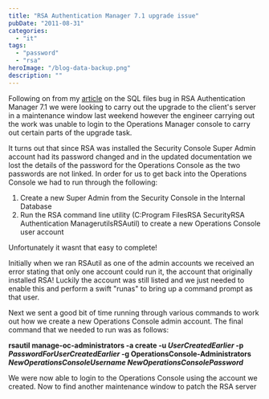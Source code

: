 ```yaml
---
title: "RSA Authentication Manager 7.1 upgrade issue"
pubDate: "2011-08-31"
categories: 
  - "it"
tags: 
  - "password"
  - "rsa"
heroImage: "/blog-data-backup.png"
description: ""
---
```


Following on from my [article](http://www.matthewjwhite.co.uk/blog/2011/07/18/sa-authentication-manager-sql-bug/ "RSA Authentication Manager SQL bug") on the SQL files bug in RSA Authentication Manager 7.1 we were looking to carry out the upgrade to the client's server in a maintenance window last weekend however the engineer carrying out the work was unable to login to the Operations Manager console to carry out certain parts of the upgrade task.

It turns out that since RSA was installed the Security Console Super Admin account had its password changed and in the updated documentation we lost the details of the password for the Operations Console as the two passwords are not linked. In order for us to get back into the Operations Console we had to run through the following:

1. Create a new Super Admin from the Security Console in the Internal Database
2. Run the RSA command line utility (C:Program FilesRSA SecurityRSA Authentication ManagerutilsRSAutil) to create a new Operations Console user account

Unfortunately it wasnt that easy to complete!

Initially when we ran RSAutil as one of the admin accounts we received an error stating that only one account could run it, the account that originally installed RSA! Luckily the account was still listed and we just needed to enable this and perform a swift "runas" to bring up a command prompt as that user.

Next we sent a good bit of time running through various commands to work out how we create a new Operations Console admin account. The final command that we needed to run was as follows:

**rsautil manage-oc-administrators -a create -u _UserCreatedEarlier_ -p _PasswordForUserCreatedEarlier_ -g OperationsConsole-Administrators _NewOperationsConsoleUsername NewOperationsConsolePassword_**

We were now able to login to the Operations Console using the account we created. Now to find another maintenance window to patch the RSA server
